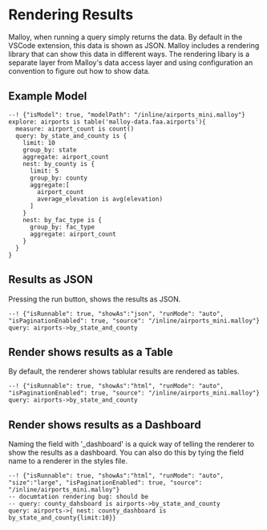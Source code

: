 # Rendering Results

Malloy, when running a query simply returns the data.  By default in the VSCode extension,
this data is shown as JSON.  Malloy includes a rendering library that can show this data in different ways.
The rendering libary is a separate layer from Malloy's data access layer and using configuration an
convention to figure out how to show data.

## Example Model

```malloy
--! {"isModel": true, "modelPath": "/inline/airports_mini.malloy"}
explore: airports is table('malloy-data.faa.airports'){
  measure: airport_count is count()
  query: by_state_and_county is {
    limit: 10
    group_by: state
    aggregate: airport_count
    nest: by_county is {
      limit: 5
      group_by: county
      aggregate:[
        airport_count
        average_elevation is avg(elevation)
      ]
    }
    nest: by_fac_type is {
      group_by: fac_type
      aggregate: airport_count
    }
  }
}
```

## Results as JSON
Pressing the run button, shows the results as JSON.

```malloy
--! {"isRunnable": true, "showAs":"json", "runMode": "auto", "isPaginationEnabled": true, "source": "/inline/airports_mini.malloy"}
query: airports->by_state_and_county
```


## Render shows results as a Table
By default, the renderer shows tablular results are rendered as tables.
```malloy
--! {"isRunnable": true, "showAs":"html", "runMode": "auto", "isPaginationEnabled": true, "source": "/inline/airports_mini.malloy"}
query: airports->by_state_and_county
```

## Render shows results as a Dashboard
Naming the field with '_dashboard' is a quick way of telling the renderer to show the results as a dashboard.  You can also do this
by tying the field name to a renderer in the styles file.

```malloy
--! {"isRunnable": true, "showAs":"html", "runMode": "auto", "size":"large", "isPaginationEnabled": true, "source": "/inline/airports_mini.malloy"}
-- documtation rendering bug: should be
-- query: county_dahsboard is airports->by_state_and_county
query: airports->{ nest: county_dashboard is by_state_and_county{limit:10}}
```

